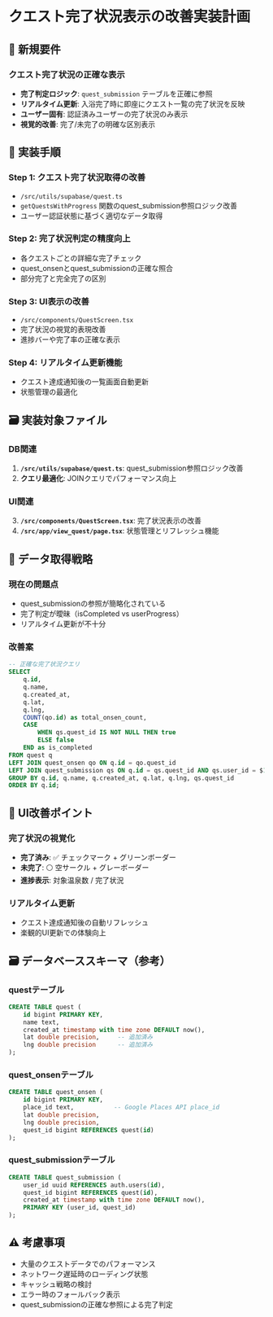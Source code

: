 # クエスト完了状況表示の改善実装計画

## 🎯 新規要件

### クエスト完了状況の正確な表示
- **完了判定ロジック**: `quest_submission` テーブルを正確に参照
- **リアルタイム更新**: 入浴完了時に即座にクエスト一覧の完了状況を反映
- **ユーザー固有**: 認証済みユーザーの完了状況のみ表示
- **視覚的改善**: 完了/未完了の明確な区別表示

## 📝 実装手順

### Step 1: クエスト完了状況取得の改善
- `/src/utils/supabase/quest.ts`
- `getQuestsWithProgress` 関数のquest_submission参照ロジック改善
- ユーザー認証状態に基づく適切なデータ取得

### Step 2: 完了状況判定の精度向上
- 各クエストごとの詳細な完了チェック
- quest_onsenとquest_submissionの正確な照合
- 部分完了と完全完了の区別

### Step 3: UI表示の改善
- `/src/components/QuestScreen.tsx`
- 完了状況の視覚的表現改善
- 進捗バーや完了率の正確な表示

### Step 4: リアルタイム更新機能
- クエスト達成通知後の一覧画面自動更新
- 状態管理の最適化

## 🗃️ 実装対象ファイル

### DB関連
1. **`/src/utils/supabase/quest.ts`**: quest_submission参照ロジック改善
2. **クエリ最適化**: JOINクエリでパフォーマンス向上

### UI関連
3. **`/src/components/QuestScreen.tsx`**: 完了状況表示の改善
4. **`/src/app/view_quest/page.tsx`**: 状態管理とリフレッシュ機能

## 🔧 データ取得戦略

### 現在の問題点
- quest_submissionの参照が簡略化されている
- 完了判定が曖昧（isCompleted vs userProgress）
- リアルタイム更新が不十分

### 改善案
```sql
-- 正確な完了状況クエリ
SELECT 
    q.id,
    q.name,
    q.created_at,
    q.lat,
    q.lng,
    COUNT(qo.id) as total_onsen_count,
    CASE 
        WHEN qs.quest_id IS NOT NULL THEN true 
        ELSE false 
    END as is_completed
FROM quest q
LEFT JOIN quest_onsen qo ON q.id = qo.quest_id
LEFT JOIN quest_submission qs ON q.id = qs.quest_id AND qs.user_id = $1
GROUP BY q.id, q.name, q.created_at, q.lat, q.lng, qs.quest_id
ORDER BY q.id;
```

## 🎨 UI改善ポイント

### 完了状況の視覚化
- **完了済み**: ✅ チェックマーク + グリーンボーダー
- **未完了**: ⚪ 空サークル + グレーボーダー
- **進捗表示**: 対象温泉数 / 完了状況

### リアルタイム更新
- クエスト達成通知後の自動リフレッシュ
- 楽観的UI更新での体験向上

## 🗃️ データベーススキーマ（参考）

### questテーブル
```sql
CREATE TABLE quest (
    id bigint PRIMARY KEY,
    name text,
    created_at timestamp with time zone DEFAULT now(),
    lat double precision,     -- 追加済み
    lng double precision      -- 追加済み
);
```

### quest_onsenテーブル
```sql
CREATE TABLE quest_onsen (
    id bigint PRIMARY KEY,
    place_id text,           -- Google Places API place_id
    lat double precision,
    lng double precision,
    quest_id bigint REFERENCES quest(id)
);
```

### quest_submissionテーブル
```sql
CREATE TABLE quest_submission (
    user_id uuid REFERENCES auth.users(id),
    quest_id bigint REFERENCES quest(id),
    created_at timestamp with time zone DEFAULT now(),
    PRIMARY KEY (user_id, quest_id)
);
```

## ⚠️ 考慮事項
- 大量のクエストデータでのパフォーマンス
- ネットワーク遅延時のローディング状態
- キャッシュ戦略の検討
- エラー時のフォールバック表示
- quest_submissionの正確な参照による完了判定
